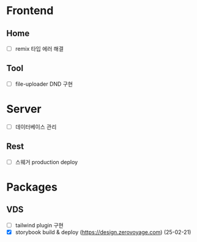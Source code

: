# Frontend

## Home

- [ ] remix 타입 에러 해결

## Tool

- [ ] file-uploader DND 구현

# Server

- [ ] 데이터베이스 관리

## Rest

- [ ] 스웨거 production deploy

# Packages

## VDS

- [ ] tailwind plugin 구현
- [x] storybook build & deploy (https://design.zerovoyage.com) (25-02-21)
